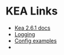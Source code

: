 # KEA Links
* [Kea 2.6.1 docs](https://kea.readthedocs.io/en/kea-2.6.1/arm/agent.html)
* [Logging](https://kea.readthedocs.io/en/kea-2.6.1/arm/logging.html)
* [Config examples](https://github.com/isc-projects/kea/tree/master/doc/examples/kea4)
* []()
